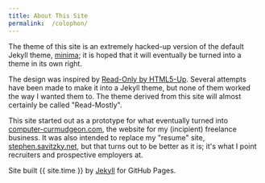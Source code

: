 ```yaml
---
title: About This Site
permalink:  /colophon/
---
```


The theme of this site is an extremely hacked-up version of the default Jekyll
theme, [minima](https://github.com/jekyll/minima); it is hoped that it will
eventually be turned into a theme in its own right.

The design was inspired by [Read-Only by
HTML5-Up](https://html5up.net/read-only).  Several attempts have been made to
make it into a Jekyll theme, but none of them worked the way I wanted them
to. The theme derived from this site will almost certainly be called
"Read-Mostly". 

This site started out as a prototype for what eventually turned into
[computer-curmudgeon.com](https://computer-curmudgeon.com), the website for my
(incipient) freelance business.  It was also intended to replace my "resume"
site, [stephen.savitzky.net](https://stephen.savitzky.net/), but that turns
out to be better as it is; it's what I point recruiters and prospective
employers at.

Site built {{ site.time }} by [Jekyll](https://jekyllrb.com/) for GitHub
Pages. 

